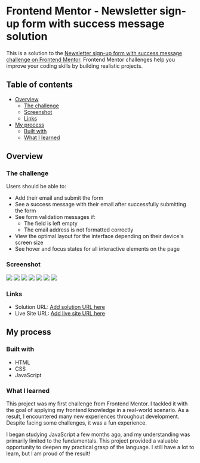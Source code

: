 # Frontend Mentor - Newsletter sign-up form with success message solution

This is a solution to the [Newsletter sign-up form with success message challenge on Frontend Mentor](https://www.frontendmentor.io/challenges/newsletter-signup-form-with-success-message-3FC1AZbNrv). Frontend Mentor challenges help you improve your coding skills by building realistic projects. 

## Table of contents

- [Overview](#overview)
  - [The challenge](#the-challenge)
  - [Screenshot](#screenshot)
  - [Links](#links)
- [My process](#my-process)
  - [Built with](#built-with)
  - [What I learned](#what-i-learned)

## Overview

### The challenge

Users should be able to:

- Add their email and submit the form
- See a success message with their email after successfully submitting the form
- See form validation messages if:
  - The field is left empty
  - The email address is not formatted correctly
- View the optimal layout for the interface depending on their device's screen size
- See hover and focus states for all interactive elements on the page

### Screenshot

![](/screenshots/Screenshot%202024-07-09%20at%2016-21-46%20Frontend%20Mentor%20Newsletter%20sign-up%20form%20with%20success%20message.png)
![](/screenshots/Screenshot%202024-07-09%20at%2016-21-28%20Frontend%20Mentor%20Newsletter%20sign-up%20form%20with%20success%20message.png)
![](/screenshots/Screenshot%202024-07-09%20at%2016-21-11%20Frontend%20Mentor%20Newsletter%20sign-up%20form%20with%20success%20message.png)
![](/screenshots/Screenshot%202024-07-09%20at%2016-20-53%20Frontend%20Mentor%20Newsletter%20sign-up%20form%20with%20success%20message.png)
![](/screenshots/Screenshot%202024-07-09%20at%2016-20-37%20Frontend%20Mentor%20Newsletter%20sign-up%20form%20with%20success%20message.png)
![](/screenshots/iPhone-13-PRO-MAX-127.0.0.1.png)
![](/screenshots/iPhone-13-PRO-MAX-127.0.0.1%20(1).png)

### Links

- Solution URL: [Add solution URL here](https://your-solution-url.com)
- Live Site URL: [Add live site URL here](https://your-live-site-url.com)

## My process

### Built with

- HTML
- CSS
- JavaScript

### What I learned

This project was my first challenge from Frontend Mentor. I tackled it with the goal of applying my frontend knowledge in a real-world scenario. As a result, I encountered many new experiences throughout development. Despite facing some challenges, it was a fun experience.

I began studying JavaScript a few months ago, and my understanding was primarily limited to the fundamentals. This project provided a valuable opportunity to deepen my practical grasp of the language. I still have a lot to learn, but I am proud of the result!



